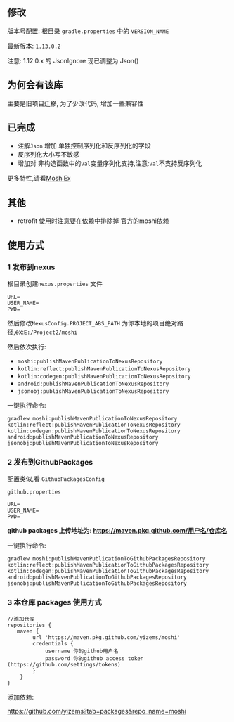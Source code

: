 ## 修改


版本号配置: 根目录 `gradle.properties` 中的 `VERSION_NAME`

最新版本: `1.13.0.2`

注意:
1.12.0.x 的 JsonIgnore 现已调整为 Json()

## 为何会有该库

主要是旧项目迁移, 为了少改代码, 增加一些兼容性

## 已完成

- 注解`Json` 增加 单独控制序列化和反序列化的字段
- 反序列化大小写不敏感
- 增加对 非构造函数中的`val`变量序列化支持,注意:`val`不支持反序列化

更多特性,请看[MoshiEx](https://github.com/yizems/MoshiEx)

## 其他

- retrofit 使用时注意要在依赖中排除掉 官方的moshi依赖

## 使用方式

### 1 发布到nexus

根目录创建`nexus.properties` 文件

```properties
URL=
USER_NAME=
PWD=
```

然后修改`NexusConfig.PROJECT_ABS_PATH` 为你本地的项目绝对路径,ex:`E:/Project2/moshi`

然后依次执行:
- `moshi:publishMavenPublicationToNexusRepository`
- `kotlin:reflect:publishMavenPublicationToNexusRepository`
- `kotlin:codegen:publishMavenPublicationToNexusRepository`
- `android:publishMavenPublicationToNexusRepository`
- `jsonobj:publishMavenPublicationToNexusRepository`

一键执行命令:

`gradlew moshi:publishMavenPublicationToNexusRepository kotlin:reflect:publishMavenPublicationToNexusRepository kotlin:codegen:publishMavenPublicationToNexusRepository android:publishMavenPublicationToNexusRepository jsonobj:publishMavenPublicationToNexusRepository`


### 2 发布到GithubPackages

配置类似,看 `GithubPackagesConfig`

`github.properties`

```properties
URL=
USER_NAME=
PWD=
```

**github packages 上传地址为:  https://maven.pkg.github.com/用户名/仓库名**

一键执行命令:

`gradlew moshi:publishMavenPublicationToGithubPackagesRepository kotlin:reflect:publishMavenPublicationToGithubPackagesRepository kotlin:codegen:publishMavenPublicationToGithubPackagesRepository android:publishMavenPublicationToGithubPackagesRepository jsonobj:publishMavenPublicationToGithubPackagesRepository`

### 3 本仓库 packages 使用方式

```
//添加仓库
repositories {
   maven {
        url 'https://maven.pkg.github.com/yizems/moshi'
        credentials {
            username 你的github用户名
            password 你的github access token (https://github.com/settings/tokens)
        }
    }
}
```

添加依赖:

https://github.com/yizems?tab=packages&repo_name=moshi
